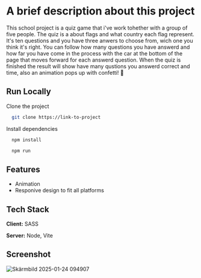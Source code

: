 # A brief description about this project
This school project is a quiz game that i've work tohether with a group of five people. The quiz is a about flags and what country each flag represent. It's ten questions and you have three anwers to choose from, wich one you think it's right. You can follow how many questions you have answerd and how far you have come in the process with the car at the bottom of the page that moves forward for each answerd question. When the quiz is finished the result will show have many qustions you answerd correct and time, also an animation pops up with confetti! 🎉

## Run Locally

Clone the project

```bash
  git clone https://link-to-project
```
Install dependencies

```bash
  npm install
```

```bash
  npm run
```
## Features

- Animation
- Responive design to fit all platforms

## Tech Stack

**Client:** SASS

**Server:** Node, Vite

## Screenshot

![Skärmbild 2025-01-24 094907](https://github.com/user-attachments/assets/a7d98d5f-dd72-4339-afb3-628950150b80)







